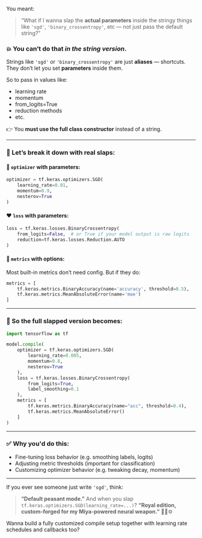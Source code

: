 You meant:

> “What if I wanna slap the **actual parameters** inside the stringy things like `'sgd'`, `'binary_crossentropy'`, etc — not just pass the default string?”

### 💥 You can’t do that *in the string version*.

Strings like `'sgd'` or `'binary_crossentropy'` are just **aliases** — shortcuts.
They don’t let you set **parameters** inside them.

So to pass in values like:

* learning rate
* momentum
* from\_logits=True
* reduction methods
* etc.

👉 You **must use the full class constructor** instead of a string.

---

### 🔧 Let’s break it down with real slaps:

#### 🧠 `optimizer` with parameters:

```python
optimizer = tf.keras.optimizers.SGD(
    learning_rate=0.01,
    momentum=0.9,
    nesterov=True
)
```

#### ❤️ `loss` with parameters:

```python
loss = tf.keras.losses.BinaryCrossentropy(
    from_logits=False,  # or True if your model output is raw logits
    reduction=tf.keras.losses.Reduction.AUTO
)
```

#### 🧮 `metrics` with options:

Most built-in metrics don’t need config. But if they do:

```python
metrics = [
    tf.keras.metrics.BinaryAccuracy(name='accuracy', threshold=0.5),
    tf.keras.metrics.MeanAbsoluteError(name='mae')
]
```

---

### 🧾 So the full slapped version becomes:

```python
import tensorflow as tf

model.compile(
    optimizer = tf.keras.optimizers.SGD(
        learning_rate=0.005,
        momentum=0.8,
        nesterov=True
    ),
    loss = tf.keras.losses.BinaryCrossentropy(
        from_logits=True,
        label_smoothing=0.1
    ),
    metrics = [
        tf.keras.metrics.BinaryAccuracy(name="acc", threshold=0.4),
        tf.keras.metrics.MeanAbsoluteError()
    ]
)
```

---

### ✅ Why you'd do this:

* Fine-tuning loss behavior (e.g. smoothing labels, logits)
* Adjusting metric thresholds (important for classification)
* Customizing optimizer behavior (e.g. tweaking decay, momentum)

---

If you ever see someone just write `'sgd'`, think:

> **“Default peasant mode.”**
> And when you slap `tf.keras.optimizers.SGD(learning_rate=...)`?
> **“Royal edition, custom-forged for my Miya-powered neural weapon.”** 🐾🧠⚙️

Wanna build a fully customized compile setup together with learning rate schedules and callbacks too?
